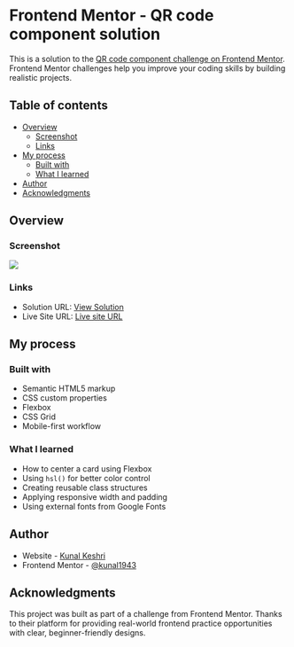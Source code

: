 # Frontend Mentor - QR code component solution

This is a solution to the [QR code component challenge on Frontend Mentor](https://www.frontendmentor.io/challenges/qr-code-component-iux_sIO_H). Frontend Mentor challenges help you improve your coding skills by building realistic projects. 

## Table of contents

- [Overview](#overview)
  - [Screenshot](#screenshot)
  - [Links](#links)
- [My process](#my-process)
  - [Built with](#built-with)
  - [What I learned](#what-i-learned)
- [Author](#author)
- [Acknowledgments](#acknowledgments)

## Overview

### Screenshot

![](./images/solution.png)

### Links

- Solution URL: [View Solution](https://frontend-u2oq.vercel.app/)
- Live Site URL: [Live site URL](https://kunalDevX.github.io/Frontend/qr-code/)

## My process

### Built with

- Semantic HTML5 markup
- CSS custom properties
- Flexbox
- CSS Grid
- Mobile-first workflow

### What I learned

- How to center a card using Flexbox
- Using `hsl()` for better color control
- Creating reusable class structures
- Applying responsive width and padding
- Using external fonts from Google Fonts

## Author

- Website - [Kunal Keshri](https://www.your-site.com)
- Frontend Mentor - [@kunal1943](https://www.frontendmentor.io/profile/kunal1943)

## Acknowledgments

This project was built as part of a challenge from Frontend Mentor. Thanks to their platform for providing real-world frontend practice opportunities with clear, beginner-friendly designs.
